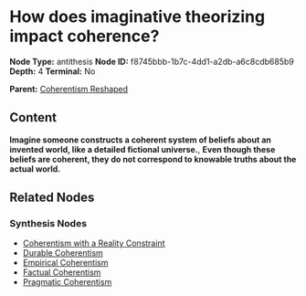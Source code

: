 # How does imaginative theorizing impact coherence?

**Node Type:** antithesis
**Node ID:** f8745bbb-1b7c-4dd1-a2db-a6c8cdb685b9
**Depth:** 4
**Terminal:** No

**Parent:** [Coherentism Reshaped](coherentism-reshaped-synthesis-12a28456-7613-4fbb-b307-2995c89d3fd9.md)

## Content

**Imagine someone constructs a coherent system of beliefs about an invented world, like a detailed fictional universe.**, **Even though these beliefs are coherent, they do not correspond to knowable truths about the actual world.**

## Related Nodes

### Synthesis Nodes

- [Coherentism with a Reality Constraint](coherentism-with-a-reality-constraint-synthesis-847ad623-88c4-49ff-a105-1b1616dc905a.md)
- [Durable Coherentism](durable-coherentism-synthesis-f974a1e5-1b52-4ea9-b6c7-2241b2d0dd1a.md)
- [Empirical Coherentism](empirical-coherentism-synthesis-3dfcbb55-7a25-4b86-9a7a-31f381f6251e.md)
- [Factual Coherentism](factual-coherentism-synthesis-09d3a227-076c-441a-ab3f-7c852e3103a5.md)
- [Pragmatic Coherentism](pragmatic-coherentism-synthesis-9378ece8-5c15-4271-a4cf-4993072dfbb2.md)
